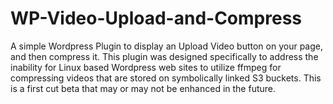 # WP-Video-Upload-and-Compress
A simple Wordpress Plugin to display an Upload Video button on your page, and then compress it.  This plugin was designed specifically to address the inability for Linux based Wordpress web sites to utilize ffmpeg for compressing videos that are stored on symbolically linked S3 buckets.  This is a first cut beta that may or may not be enhanced in the future. 
